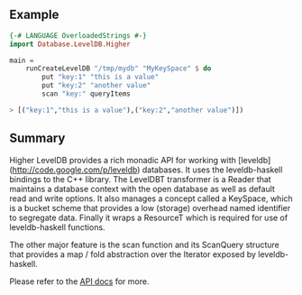 ## Example

```Haskell
{-# LANGUAGE OverloadedStrings #-}
import Database.LevelDB.Higher

main =
    runCreateLevelDB "/tmp/mydb" "MyKeySpace" $ do
        put "key:1" "this is a value"
        put "key:2" "another value"
        scan "key:" queryItems

> [("key:1","this is a value"),("key:2","another value")])

```

## Summary

Higher LevelDB provides a rich monadic API for working with [leveldb] (http://code.google.com/p/leveldb) databases. It uses the leveldb-haskell bindings to the C++ library. The LevelDBT transformer is a Reader that maintains a database context with the open database as well as default read and write options. It also manages a concept called a KeySpace, which is a bucket scheme that provides a low (storage) overhead named identifier to segregate data. Finally it wraps a ResourceT which is required for use of leveldb-haskell functions.

The other major feature is the scan function and its ScanQuery structure that provides a map / fold abstraction over the Iterator exposed by leveldb-haskell.

Please refer to the [API docs](http://hackage.haskell.org/package/higher-leveldb-0.1.0.1/docs/Database-LevelDB-Higher.html) for more.
